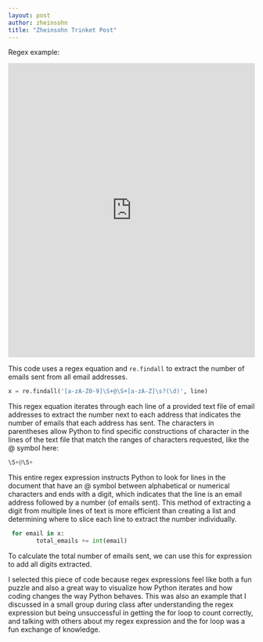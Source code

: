 ```yaml
---
layout: post
author: zheinsohn
title: "Zheinsohn Trinket Post"
---
```


Regex example:
<iframe src="https://trinket.io/embed/python/f09b7f94fd" width="100%" height="600" frameborder="0" marginwidth="0" marginheight="0" allowfullscreen></iframe>

This code uses a regex equation and `re.findall` to extract the number of emails sent from all email addresses.

```python
x = re.findall('[a-zA-Z0-9]\S+@\S+[a-zA-Z]\s?(\d)', line)
```

This regex equation iterates through each line of a provided text file of email addresses to extract the number next to each address that indicates the number of emails that each address has sent. The characters in parentheses allow Python to find specific constructions of character in the lines of the text file that match the ranges of characters requested, like the @ symbol here:

```python
\S+@\S+
```
This entire regex expression instructs Python to look for lines in the document that have an @ symbol between alphabetical or numerical characters and ends with a digit, which indicates that the line is an email address followed by a number (of emails sent). This method of extracting a digit from multiple lines of text is more efficient than creating a list and determining where to slice each line to extract the number individually.

```python
 for email in x:
        total_emails += int(email)
```
To calculate the total number of emails sent, we can use this for expression to add all digits extracted.

I selected this piece of code because regex expressions feel like both a fun puzzle and also a great way to visualize how Python iterates and how coding changes the way Python behaves. This was also an example that I discussed in a small group during class after understanding the regex expression but being unsuccessful in getting the for loop to count correctly, and talking with others about my regex expression and the for loop was a fun exchange of knowledge.
